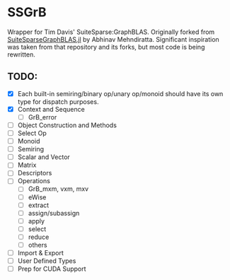 # SSGrB
Wrapper for Tim Davis' SuiteSparse:GraphBLAS. Originally forked from [SuiteSparseGraphBLAS.jl](https://github.com/abhinavmehndiratta/SuiteSparseGraphBLAS.jl) by Abhinav Mehndiratta. Significant inspiration was taken from that repository and its forks, but most code is being rewritten.

## TODO:
- [x] Each built-in semiring/binary op/unary op/monoid should have its own type for dispatch purposes.
- [x] Context and Sequence
    - [ ] GrB_error
- [ ] Object Construction and Methods 
- [ ] Select Op 
- [ ] Monoid 
- [ ] Semiring 
- [ ] Scalar and Vector 
- [ ] Matrix 
- [ ] Descriptors
- [ ] Operations
    - [ ] GrB_mxm, vxm, mxv
    - [ ] eWise
    - [ ] extract
    - [ ] assign/subassign
    - [ ] apply
    - [ ] select
    - [ ] reduce
    - [ ] others
- [ ] Import & Export
- [ ] User Defined Types
- [ ] Prep for CUDA Support
